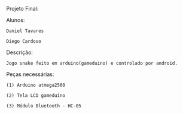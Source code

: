 Projeto Final:

Alunos:

    Daniel Tavares
  
    Diego Cardoso
  
Descrição:

    Jogo snake feito em arduino(gameduino) e controlado por android.
  
Peças necessárias:

    (1) Arduino atmega2560
  
    (2) Tela LCD gameduino
  
    (3) Módulo Bluetooth - HC-05
